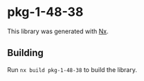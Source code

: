 # pkg-1-48-38

This library was generated with [Nx](https://nx.dev).

## Building

Run `nx build pkg-1-48-38` to build the library.
